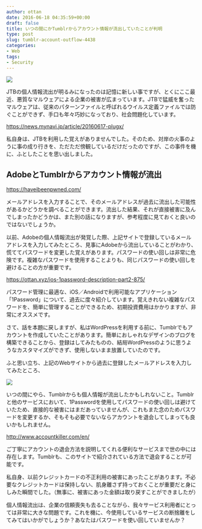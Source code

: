 ```yaml
---
author: ottan
date: 2016-06-18 04:35:59+00:00
draft: false
title: いつの間にかTumblrからアカウント情報が流出していたことが判明
type: post
slug: tumblr-account-outflow-4438
categories:
- Web
tags:
- Security
---
```


![](/uploads/2016/06/160618-5764cb28ce652.jpg)






JTBの個人情報流出が明るみになったのは記憶に新しい事ですが、とくにここ最近、悪質なマルウェアによる企業の被害が広まっています。JTBで猛威を奮ったマルウェアは、従来のパターンファイルと呼ばれるウイルス定義ファイルでは防ぐことができず、手口も年々巧妙になっており、社会問題化しています。



https://news.mynavi.jp/article/20160617-plugx/



私自身は、JTBを利用した覚えがありませんでした。そのため、対岸の火事のように事の成り行きを、ただただ傍観しているだけだったのですが、この事件を機に、ふとしたことを思い出しました。





## AdobeとTumblrからアカウント情報が流出



https://haveibeenpwned.com/



メールアドレスを入力することで、そのメールアドレスが過去に流出した可能性があるかどうかを調べることができます。流出した結果、それが直接被害に及んでしまったかどうかは、また別の話になりますが、参考程度に見ておくと良いのではないでしょうか。





以前、Adobeの個人情報流出が発覚した際、上記サイトで登録しているメールアドレスを入力してみたところ、見事にAdobeから流出していることがわかり、慌ててパスワードを変更した覚えがあります。パスワードの使い回しは非常に危険です。複雑なパスワードを使用することよりも、同じパスワードの使い回しを避けることの方が重要です。



https://ottan.xyz/ios-1password-description-part2-875/



パスワード管理に最適な、iOS／Androidで利用可能なアプリケーション「1Password」について、過去に度々紹介しています。覚えきれない複雑なパスワードを、簡単に管理することができるため、初期投資費用はかかりますが、非常にオススメです。





さて、話を本題に戻しますが、私はWordPressを利用する前に、Tumblrでもアカウントを作成していたことがあります。簡単におしゃれなデザインのブログを構築できることから、登録はしてみたものの、結局WordPressのように思うようなカスタマイズができず、使用しないまま放置していたのです。





ふと思い立ち、上記のWebサイトから過去に登録したメールアドレスを入力してみたところ、





![](/uploads/2016/06/160618-5764cdc25cbbc.png)






いつの間にやら、Tumblrからも個人情報が流出したかもしれないこと。Tumblrと他のサービスにおいて、1Passwordを使用してパスワードの使い回しは避けていたため、直接的な被害にはまだあっていませんが、これもまた念のためパスワードを変更するか、そもそも必要でないならアカウントを退会してしまっても良いかもしれません。



http://www.accountkiller.com/en/



ご丁寧にアカウントの退会方法を説明してくれる便利なサービスまで世の中には存在します。Tumblrも、このサイトで紹介されている方法で退会することが可能です。





私自身、以前クレジットカードの不正利用の被害にあったことがあります。不必要なクレジットカードは保持しない、肌身離さず持っておくことが重要だと身にしみた瞬間でした。（無事に、被害にあった金額は取り戻すことができましたが）





個人情報流出は、企業の信頼喪失も去ることながら、我々サービス利用者にとっては非常に大きな問題です。これを機に、今使用しているサービスの断捨離をしてみてはいかがでしょうか？あなたはパスワードを使い回していませんか？
